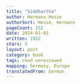 ```yaml
---
title: "Siddhartha"
author: Hermann Hesse
authorSort: Hesse, Hermann
pageCount: 152
date: 2014-01-01
written: 1922
stars: 5
layout: post
category: book
tags: read unreviewed
mapping: Germany, Europe
translatedFrom: German
---
```

